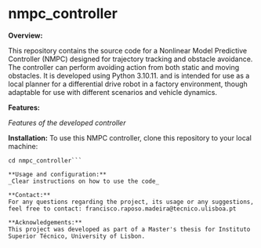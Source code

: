 # nmpc_controller
**Overview:**

This repository contains the source code for a Nonlinear Model Predictive Controller (NMPC) designed for trajectory tracking and obstacle avoidance. The controller can perform avoiding action from both static and moving obstacles. It is developed using Python 3.10.11. and is intended for use as a local planner for a differential drive robot in a factory environment, though adaptable for use with different scenarios and vehicle dynamics.

**Features:**

_Features of the developed controller_

**Installation:**
To use this NMPC controller, clone this repository to your local machine:
```git clone https://github.com/frmadeira/nmpc_controller.git
cd nmpc_controller```

**Usage and configuration:**
_Clear instructions on how to use the code_

**Contact:**
For any questions regarding the project, its usage or any suggestions, feel free to contact: francisco.raposo.madeira@tecnico.ulisboa.pt

**Acknowledgements:**
This project was developed as part of a Master's thesis for Instituto Superior Técnico, University of Lisbon.
